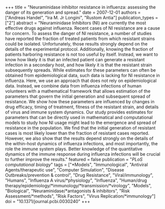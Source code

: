 +++
title = "Neuraminidase inhibitor resistance in influenza: assessing the danger of its generation and spread."
date = 2007-12-01
authors = ["Andreas Handel", "Ira M. Jr Longini", "Rustom Antia"]
publication_types = ["2"]
abstract = "Neuraminidase Inhibitors (NI) are currently the most effective drugs against influenza. Recent cases of NI resistance are a cause for concern. To assess the danger of NI resistance, a number of studies have reported the fraction of treated patients from which resistant strains could be isolated. Unfortunately, those results strongly depend on the details of the experimental protocol. Additionally, knowing the fraction of patients harboring resistance is not too useful by itself. Instead, we want to know how likely it is that an infected patient can generate a resistant infection in a secondary host, and how likely it is that the resistant strain subsequently spreads. While estimates for these parameters can often be obtained from epidemiological data, such data is lacking  for NI resistance in influenza. Here, we use an approach that does not rely on epidemiological data. Instead, we combine data from influenza infections of human volunteers with a mathematical framework that allows estimation of the parameters that govern the initial generation and subsequent spread of resistance. We show how these parameters are influenced by changes in drug efficacy, timing of treatment, fitness of the resistant strain, and details of virus and immune system dynamics. Our study provides estimates for parameters that can be directly used in mathematical and computational models to study how NI usage might lead to the emergence and spread of resistance in the population. We find that the initial generation of resistant cases is most likely lower than the fraction of resistant cases reported. However, we also show that the results depend strongly  on the details of the within-host dynamics of influenza infections, and most importantly, the role the immune system plays. Better knowledge of the quantitative dynamics of the immune response during influenza infections will be  crucial to further improve the results."
featured = false
publication = "*PLoS computational biology*"
tags = ["*Models", "Immunological", "Antiviral Agents/therapeutic use", "Computer Simulation", "Disease Outbreaks/prevention & control", "Drug Resistance", "Viral/immunology", "Humans", "Influenza A virus/*physiology", "Influenza", "Human/drug therapy/epidemiology/*immunology/*transmission/*virology", "Models", "Biological", "Neuraminidase/*antagonists & inhibitors", "Risk Assessment/*methods", "Risk Factors", "Virus Replication/*immunology"]
doi = "10.1371/journal.pcbi.0030240"
+++

